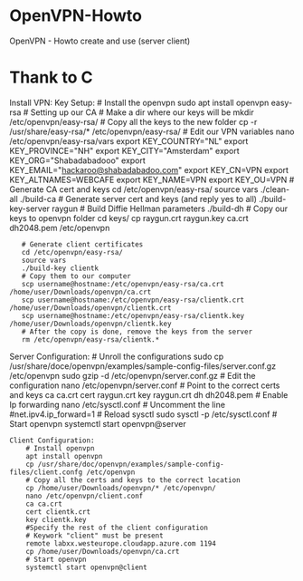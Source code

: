 # OpenVPN-Howto
OpenVPN - Howto create and use (server client)

# Thank to C
Install VPN:
    Key Setup:
        # Install the openvpn
        sudo apt install openvpn easy-rsa
        # Setting up our CA
        # Make a dir where our keys will be
        mkdir /etc/openvpn/easy-rsa/
        # Copy all the keys to the new folder
        cp -r /usr/share/easy-rsa/* /etc/openvpn/easy-rsa/
        # Edit our VPN variables
        nano /etc/openvpn/easy-rsa/vars
            export KEY_COUNTRY="NL"
            export KEY_PROVINCE="NH"
            export KEY_CITY="Amsterdam"
            export KEY_ORG="Shabadabadooo"
            export KEY_EMAIL="hackaroo@shabadabadoo.com"
            export KEY_CN=VPN
            export KEY_ALTNAMES=WEBCAFE
            export KEY_NAME=VPN
            export KEY_OU=VPN
        # Generate CA cert and keys
        cd /etc/openvpn/easy-rsa/
        source vars
        ./clean-all
        ./build-ca
        # Generate server cert and keys (and reply yes to all)
        ./build-key-server raygun
        # Build Diffie Hellman parameters
        ./build-dh
        # Copy our keys to openvpn folder
        cd keys/
        cp raygun.crt raygun.key ca.crt dh2048.pem /etc/openvpn

       # Generate client certificates
       cd /etc/openvpn/easy-rsa/
       source vars
       ./build-key clientk
       # Copy them to our computer
       scp username@hostname:/etc/openvpn/easy-rsa/ca.crt /home/user/Downloads/openvpn/ca.crt
       scp username@hostname:/etc/openvpn/easy-rsa/clientk.crt /home/user/Downloads/openvpn/clientk.crt
       scp username@hostname:/etc/openvpn/easy-rsa/clientk.key /home/user/Downloads/openvpn/clientk.key
       # After the copy is done, remove the keys from the server
       rm /etc/openvpn/easy-rsa/clientk.*
   
   Server Configuration:
        # Unroll the configurations
        sudo cp /usr/share/doce/openvpn/examples/sample-config-files/server.conf.gz /etc/openvpn
        sudo gzip -d /etc/openvpn/server.conf.gz
        # Edit the configuration
        nano /etc/openvpn/server.conf
        # Point to the correct certs and keys
        ca ca.crt
        cert raygun.crt
        key raygun.crt
        dh dh2048.pem
        # Enable Ip forwarding
        nano /etc/sysctl.conf
        # Uncomment the line
        #net.ipv4.ip_forward=1
        # Reload sysctl
        sudo sysctl -p /etc/sysctl.conf
        # Start openvpn
        systemctl start openvpn@server
        
    Client Configuration:
        # Install openvpn
        apt install openvpn
        cp /usr/share/doc/openvpn/examples/sample-config-files/client.confg /etc/openvpn
        # Copy all the certs and keys to the correct location
        cp /home/user/Downloads/openvpn/* /etc/openvpn/
        nano /etc/openvpn/client.conf
        ca ca.crt
        cert clientk.crt
        key clientk.key
        #Specify the rest of the client configuration
        # Keywork "client" must be present
        remote labxx.westeurope.cloudapp.azure.com 1194
        cp /home/user/Downloads/openvpn/ca.crt
        # Start openvpn
        systemctl start openvpn@client
        
